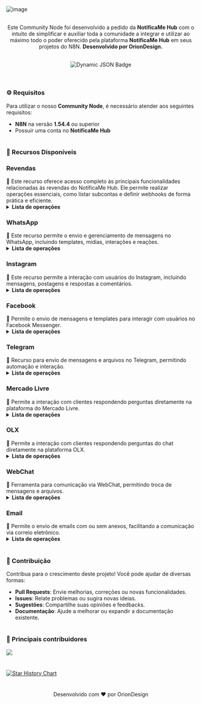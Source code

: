 ![image](https://github.com/user-attachments/assets/23ac406d-93eb-45d1-938e-4f4e5dba882e)

<p align="center"><br>
Este Community Node foi desenvolvido a pedido da <b>NotificaMe Hub</b> com o intuito de simplificar e auxiliar toda a comunidade a integrar e utilizar ao máximo todo o poder oferecido pela plataforma <b>NotificaMe Hub</b> em seus projetos do N8N. <b>Desenvolvido por OrionDesign.</b>
</p>
<br>
	
<div align="center">
  <img src="https://img.shields.io/badge/dynamic/json?url=https%3A%2F%2Fapi.npmjs.org%2Fdownloads%2Fpoint%2Flast-year%2Fn8n-nodes-notificame-hub&query=downloads&style=for-the-badge&label=Total%20de%20Downloads&labelColor=%230d1117&color=%23359514&cacheSeconds=30&link=https%3A%2F%2Fwww.npmjs.com%2Fpackage%2Fn8n-nodes-notificame-hub" alt="Dynamic JSON Badge">
</div>
<br>
</p>


<h1></h1>

<h3>⚙️ Requisitos</h3>

Para utilizar o nosso **Community Node**, é necessário atender aos seguintes requisitos:  
- **N8N** na versão **1.54.4** ou superior  
- Possuir uma conta no **NotificaMe Hub**  

<h1></h1>

<h3>📌 Recursos Disponíveis</h3>

<h3>Revendas</h3>
🔧 Este recurso oferece acesso completo às principais funcionalidades relacionadas às revendas do NotificaMe Hub. Ele permite realizar operações essenciais, como listar subcontas e definir webhooks de forma prática e eficiente.
<br>
<details>
  <summary><b>Lista de operações</b></summary>
	<details><summary>✅ <b>Listar Subcontas</b></summary></details>
 	<details><summary>✅ <b>Definir Webhook</b></summary></details>
</details>

<h3>WhatsApp</h3>
📱 Este recurso permite o envio e gerenciamento de mensagens no WhatsApp, incluindo templates, mídias, interações e reações.
<br>
<details>
  <summary><b>Lista de operações</b></summary>
  <details><summary>✅ <b>Listar templates</b></summary></details>
  <details><summary>✅ <b>Enviar template - Sem parâmetros</b></summary></details>
  <details><summary>✅ <b>Enviar template - Com parâmetros (tipo número/positional)</b></summary></details>
  <details><summary>✅ <b>Enviar template - Com parâmetros (tipo nome/named)</b></summary></details>
  <details><summary>✅ <b>Enviar uma mensagem de texto</b></summary></details>
  <details><summary>✅ <b>Enviar uma mensagem de áudio</b></summary></details>
  <details><summary>✅ <b>Enviar um sticker</b></summary></details>
  <details><summary>✅ <b>Enviar um arquivo (documentos, imagens, vídeos…)</b></summary></details>
  <details><summary>✅ <b>Enviar localização</b></summary></details>
  <details><summary>✅ <b>Enviar mensagem interativa com botões</b></summary></details>
  <details><summary>✅ <b>Enviar mensagem interativa com listas</b></summary></details>
  <details><summary>✅ <b>Enviar mensagem interativa com link / CTA</b></summary></details>
  <details><summary>✅ <b>Reagir a uma mensagem</b></summary></details>
  <details><summary>✅ <b>Responder uma mensagem</b></summary></details>
</details>

<h3>Instagram</h3>
📸 Este recurso permite a interação com usuários do Instagram, incluindo mensagens, postagens e respostas a comentários.
<br>
<details>
  <summary><b>Lista de operações</b></summary>
  <details><summary>✅ <b>Enviar uma mensagem de texto</b></summary></details>
  <details><summary>✅ <b>Enviar uma mensagem de áudio</b></summary></details>
  <details><summary>✅ <b>Enviar um arquivo (imagens, vídeos…)</b></summary></details>
  <details><summary>✅ <b>Responder um comentário</b></summary></details>
  <details><summary>✅ <b>Enviar template de botões</b></summary></details>
  <details><summary>✅ <b>Fazer uma publicação</b></summary></details>
  <details><summary>✅ <b>Listar postagens da conta</b></summary></details>
</details>

<h3>Facebook</h3>
📘 Permite o envio de mensagens e templates para interagir com usuários no Facebook Messenger.
<br>
<details>
  <summary><b>Lista de operações</b></summary>
  <details><summary>✅ <b>Enviar uma mensagem de texto</b></summary></details>
  <details><summary>✅ <b>Enviar uma mensagem de áudio</b></summary></details>
  <details><summary>✅ <b>Enviar um arquivo (imagens, vídeos…)</b></summary></details>
  <details><summary>✅ <b>Enviar um template genérico</b></summary></details>
  <details><summary>✅ <b>Enviar um template de botão</b></summary></details>
  <details><summary>✅ <b>Enviar um template de mídia</b></summary></details>
</details>

<h3>Telegram</h3>
📲 Recurso para envio de mensagens e arquivos no Telegram, permitindo automação e interação.
<br>
<details>
  <summary><b>Lista de operações</b></summary>
  <details><summary>✅ <b>Enviar uma mensagem de texto</b></summary></details>
  <details><summary>✅ <b>Enviar uma mensagem de áudio</b></summary></details>
  <details><summary>✅ <b>Enviar um arquivo (documento, imagens, vídeos…)</b></summary></details>
</details>

<h3>Mercado Livre</h3>
🤝 Permite a interação com clientes respondendo perguntas diretamente na plataforma do Mercado Livre.
<br>
<details>
  <summary><b>Lista de operações</b></summary>
  <details><summary>✅ <b>Responder uma pergunta</b></summary></details>
</details>

<h3>OLX</h3>
💬 Permite a interação com clientes respondendo perguntas do chat diretamente na plataforma OLX.
<br>
<details>
  <summary><b>Lista de operações</b></summary>
  <details><summary>✅ <b>Enviar mensagem</b></summary></details>
</details>

<h3>WebChat</h3>
💬 Ferramenta para comunicação via WebChat, permitindo troca de mensagens e arquivos.
<br>
<details>
  <summary><b>Lista de operações</b></summary>
  <details><summary>✅ <b>Enviar uma mensagem de texto</b></summary></details>
  <details><summary>✅ <b>Enviar um arquivo (documento, imagens, vídeos…)</b></summary></details>
</details>

<h3>Email</h3>
📧 Permite o envio de emails com ou sem anexos, facilitando a comunicação via correio eletrônico.
<br>
<details>
  <summary><b>Lista de operações</b></summary>
  <details><summary>✅ <b>Enviar um email (somente texto)</b></summary></details>
  <details><summary>✅ <b>Enviar um email (com arquivos)</b></summary></details>
</details>

<h1></h1>

<h3>🤝 Contribuição</h3>

Contribua para o crescimento deste projeto! Você pode ajudar de diversas formas:  
- **Pull Requests**: Envie melhorias, correções ou novas funcionalidades.  
- **Issues**: Relate problemas ou sugira novas ideias.  
- **Sugestões**: Compartilhe suas opiniões e feedbacks.  
- **Documentação**: Ajude a melhorar ou expandir a documentação existente.  

<h1></h1>

<h3>📌 Principais contribuidores</h3>
<a align="center" href="https://github.com/oriondesign2015/n8n-nodes-notificame-hub/graphs/contributors">
  <img src="https://contrib.rocks/image?repo=oriondesign2015/n8n-nodes-notificame-hub" />
</a>

<h1></h1>
<a href="https://star-history.com/#oriondesign2015/n8n-nodes-notificame-hub&Date">
 <picture>
   <source media="(prefers-color-scheme: dark)" srcset="https://api.star-history.com/svg?repos=oriondesign2015/n8n-nodes-notificame-hub&type=Date&theme=dark" />
   <source media="(prefers-color-scheme: light)" srcset="https://api.star-history.com/svg?repos=oriondesign2015/n8n-nodes-notificame-hub&type=Date" />
   <img alt="Star History Chart" src="https://api.star-history.com/svg?repos=oriondesign2015/n8n-nodes-notificame-hub&type=Date" />
 </picture>
</a>

<h1></h1>
<p align="center">
Desenvolvido com ❤️ por OrionDesign
</p>
